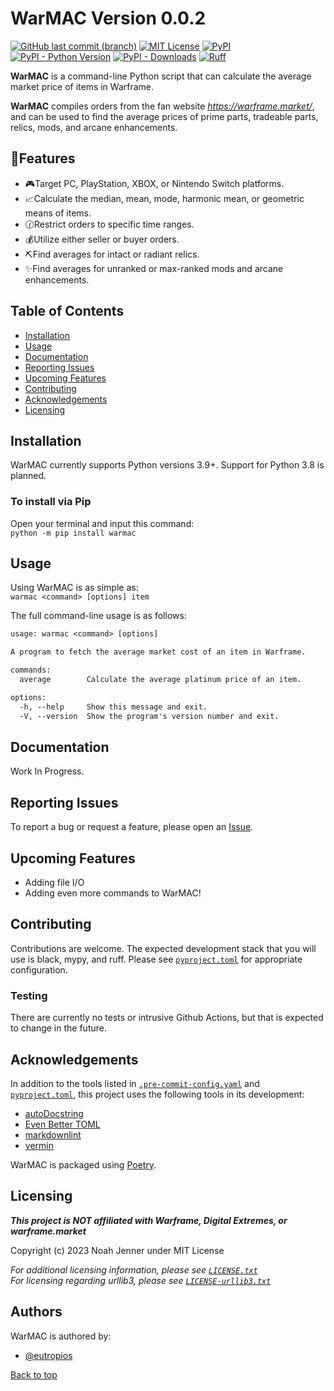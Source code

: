 
# WarMAC Version 0.0.2

[![GitHub last commit (branch)](https://img.shields.io/github/last-commit/Eutropios/WarMAC/main)]((https://github.com/Eutropios/WarMAC))
[![MIT License](https://img.shields.io/github/license/Eutropios/WarMAC)](https://github.com/Eutropios/WarMAC)
[![PyPI](https://img.shields.io/pypi/v/warmac)](https://pypi.org/project/warmac/)
[![PyPI - Python Version](https://img.shields.io/pypi/pyversions/warmac)](https://pypi.org/project/warmac/)
[![PyPI - Downloads](https://img.shields.io/pypi/dw/warmac)](https://pypi.org/project/warmac/)
[![Ruff](https://img.shields.io/endpoint?url=https://raw.githubusercontent.com/astral-sh/ruff/main/assets/badge/v2.json)](https://github.com/astral-sh/ruff)

**WarMAC** is a command-line Python script that can calculate the average market price of items in Warframe.

**WarMAC** compiles orders from the fan website *<https://warframe.market/>*, and can be used to find the average prices of prime parts, tradeable parts, relics, mods, and arcane enhancements.

## 🌟Features

* 🎮Target PC, PlayStation, XBOX, or Nintendo Switch platforms.
* 📈Calculate the median, mean, mode, harmonic mean, or geometric means of items.
* 🕜Restrict orders to specific time ranges.
* 💰Utilize either seller or buyer orders.
* ⛏️Find averages for intact or radiant relics.
* ✨Find averages for unranked or max-ranked mods and arcane enhancements.

## Table of Contents

* [Installation](#installation)
* [Usage](#usage)
* [Documentation](#documentation)
* [Reporting Issues](#reporting-issues)
* [Upcoming Features](#upcoming-features)
* [Contributing](#contributing)
* [Acknowledgements](#acknowledgements)
* [Licensing](#licensing)

## Installation

WarMAC currently supports Python versions 3.9+. Support for Python 3.8 is planned.

### To install via Pip

Open your terminal and input this command:  
`python -m pip install warmac`

## Usage

Using WarMAC is as simple as:  
`warmac <command> [options] item`

The full command-line usage is as follows:

```txt
usage: warmac <command> [options]

A program to fetch the average market cost of an item in Warframe.

commands:
  average        Calculate the average platinum price of an item.

options:
  -h, --help     Show this message and exit.
  -V, --version  Show the program's version number and exit.
```

## Documentation

Work In Progress.

## Reporting Issues

To report a bug or request a feature, please open an [Issue](https://github.com/Eutropios/WarMAC/issues).

## Upcoming Features

* Adding file I/O
* Adding even more commands to WarMAC!

## Contributing

Contributions are welcome. The expected development stack that you will use is black, mypy, and ruff. Please see [`pyproject.toml`](https://github.com/Eutropios/WarMAC/blob/main/pyproject.toml) for appropriate configuration.

### Testing

There are currently no tests or intrusive Github Actions, but that is expected to change in the future.

## Acknowledgements

In addition to the tools listed in [`.pre-commit-config.yaml`](https://github.com/Eutropios/WarMAC/blob/main/.pre-commit-config.yaml) and [`pyproject.toml`](https://github.com/Eutropios/WarMAC/blob/main/pyproject.toml), this project uses the following tools in its development:

* [autoDocstring](https://github.com/NilsJPWerner/autoDocstring)
* [Even Better TOML](https://github.com/tamasfe/taplo)
* [markdownlint](https://github.com/DavidAnson/vscode-markdownlint)
* [vermin](https://github.com/netromdk/vermin)

WarMAC is packaged using [Poetry](https://github.com/python-poetry/poetry).

## Licensing

***This project is NOT affiliated with Warframe, Digital Extremes, or warframe.market***

Copyright (c) 2023 Noah Jenner under MIT License

*For additional licensing information, please see [`LICENSE.txt`](https://github.com/Eutropios/WarMAC/blob/main/LICENSE.txt)*  
*For licensing regarding urllib3, please see [`LICENSE-urllib3.txt`](https://github.com/Eutropios/WarMAC/blob/main/LICENSE-urllib3.txt)*

## Authors

WarMAC is authored by:

* [@eutropios](https://www.github.com/Eutropios)

[Back to top](#table-of-contents)
